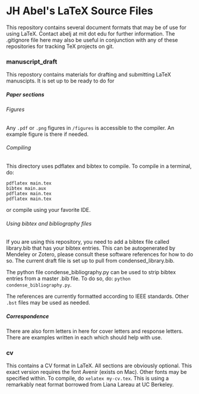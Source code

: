 # JH Abel's LaTeX Source Files

This repository contains several document formats that may be of use for using LaTeX. Contact abelj at mit dot edu for further information.
The .gitignore file here may also be useful in conjunction with any of these repositories for tracking TeX projects on git.

### manuscript_draft
This repostory contains materials for drafting and submitting LaTeX manuscipts. It is set up to be ready to do for 

##### Paper sections

###### Figures
Any `.pdf` or `.png` figures in `/figures` is accessible to the compiler. An example figure is there if needed.

###### Compiling
This directory uses pdflatex and bibtex to compile. To compile in a terminal, do:
```
pdflatex main.tex
bibtex main.aux
pdflatex main.tex
pdflatex main.tex
```
or compile using your favorite IDE.

###### Using bibtex and bibliography files
If you are using this repository, you need to add a bibtex file called library.bib that has your bibtex entries. 
This can be autogenerated by Mendeley or Zotero, please consult these software references for how to do so.
The current draft file is set up to pull from condensed_library.bib.

The python file condense_bibliography.py can be used to strip bibtex entries from a master .bib file. To do so, do:
`python condense_bibliography.py`.

The references are currently formatted according to IEEE standards. Other `.bst` files may be used as needed.

##### Correspondence
There are also form letters in here for cover letters and response letters. There are examples written in each which should help with use.

### cv

This contains a CV format in LaTeX. All sections are obviously optional. This exact version requires the font Avenir (exists on Mac). Other fonts may be specified within. To compile, do `xelatex my-cv.tex`. This is using a remarkably neat format borrowed from Liana Lareau at UC Berkeley.